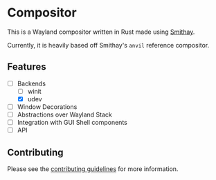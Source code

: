 # Compositor

This is a Wayland compositor written in Rust made using [Smithay](https://smithay.github.io/). 

Currently, it is heavily based off Smithay's `anvil` reference compositor.

## Features
- [ ] Backends
    - [ ] winit
    - [x] udev
- [ ] Window Decorations
- [ ] Abstractions over Wayland Stack
- [ ] Integration with GUI Shell components
- [ ] API 

## Contributing

Please see the [contributing guidelines](https://github.com/Avdan-OS/Compositor/blob/main/CONTRIBUTING.md) for more information.
